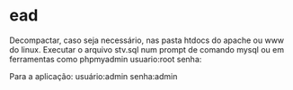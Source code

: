 # ead
Decompactar, caso seja necessário, nas pasta htdocs do apache ou www do linux.
Executar o arquivo stv.sql num prompt de comando mysql ou em ferramentas como phpmyadmin
usuario:root
senha:

Para a aplicação:
usuário:admin
senha:admin
